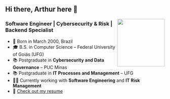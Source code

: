 ## Hi there, Arthur here 👋  
<img align="right" src="https://user-images.githubusercontent.com/5713670/87202985-820dcb80-c2b6-11ea-9f56-7ec461c497c3.gif" width="150">

### Software Engineer | Cybersecurity & Risk | Backend Specialist

- 🐣 Born in March 2000, Brazil  
- 🎓 B.S. in Computer Science – Federal University of Goiás (UFG)  
- 📚 Postgraduate in **Cybersecurity and Data Governance** – PUC Minas  
- 📚 Postgraduate in **IT Processes and Management** – UFG  
- 🧑‍💻 Currently working with **Software Engineering** and **IT Risk Management**
- 📄 [Check out my resume](https://github.com/arthurdelarge/arthurdelarge/blob/main/cv_en_ArthurCavalcantedeAndrade.pdf)
